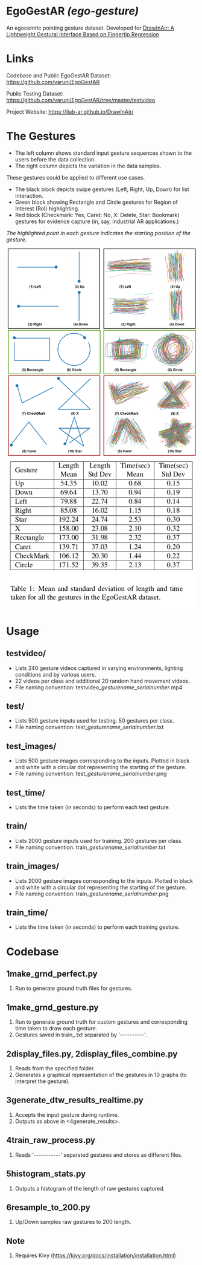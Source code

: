 # **EgoGestAR** *(ego-gesture)*
An egocentric pointing gesture dataset. Developed for [DrawInAir: A Lightweight Gestural Interface Based on Fingertip Regression ](https://ilab-ar.github.io/DrawInAir/ "DrawInAir: A Lightweight Gestural Interface Based on Fingertip Regression ")

# Links
Codebase and Public EgoGestAR Dataset: https://github.com/varunj/EgoGestAR

Public Testing Dataset: https://github.com/varunj/EgoGestAR/tree/master/testvideo

Project Website: https://ilab-ar.github.io/DrawInAir/


# The Gestures
- The left column shows standard input gesture sequences shown to the users before the data collection.
- The right column depicts the variation in the data samples.

These gestures could be applied to different use cases. 
- The black block depicts swipe gestures (Left, Right, Up, Down) for list interaction.
- Green block showing Rectangle and Circle gestures for Region of Interest (RoI) highlighting.
- Red block (Checkmark: Yes, Caret: No, X: Delete, Star: Bookmark) gestures for evidence capture (in, say, industrial AR applications.)


*The highlighted point in each gesture indicates the starting position of the gesture.*

![](https://github.com/varunj/EgoGestAR/blob/master/ztemp_cvpreccv_webpage/pointgestar_img/fig4_fig5.png)
![](https://github.com/varunj/EgoGestAR/blob/master/z_stats_and_images/table1_stats.png)


# Usage

## testvideo/
- Lists 240 gesture videos captured in varying environments, lighting conditions and by various users. 
- 22 videos per class and additional 20 random hand movement videos.
- File naming convention: testvideo\_*gesturename*\_*serialnumber*.mp4 

## test/
- Lists 500 gesture inputs used for testing. 50 gestures per class.
- File naming convention: test\_*gesturename*\_*serialnumber*.txt 

## test_images/
- Lists 500 gesture images corresponding to the inputs. Plotted in black and white with a circular dot representing the starting of the gesture. 
- File naming convention: test\_*gesturename*\_*serialnumber*.png

## test_time/
- Lists the time taken (in seconds) to perform each test gesture.

## train/
- Lists 2000 gesture inputs used for training. 200 gestures per class.
- File naming convention: train\_*gesturename*\_*serialnumber*.txt 

## train_images/
- Lists 2000 gesture images corresponding to the inputs. Plotted in black and white with a circular dot representing the starting of the gesture. 
- File naming convention: train\_*gesturename*\_*serialnumber*.png 

## train_time/
- Lists the time taken (in seconds) to perform each training gesture.


# Codebase

## 1make_grnd_perfect.py
1. Run to generate ground truth files for gestures.

## 1make_grnd_gesture.py
1. Run to generate ground truth for custom gestures and corresponding time taken to draw each gesture.
2. Gestures saved in train_.txt separated by '----------'.

## 2display_files.py, 2display_files_combine.py
1. Reads from the specified folder.
2. Generates a graphical representation of the gestures in 10 graphs (to interpret the gesture).

## 3generate_dtw_results_realtime.py
1. Accepts the input gesture during runtime.
2. Outputs as above in <4generate_results>.

## 4train_raw_process.py
1. Reads '-----------' separated gestures and stores as different files.

## 5histogram_stats.py
1. Outputs a histogram of the length of raw gestures captured.

## 6resample_to_200.py
1. Up/Down samples raw gestures to 200 length.

## Note
1. Requires Kivy (https://kivy.org/docs/installation/installation.html)
